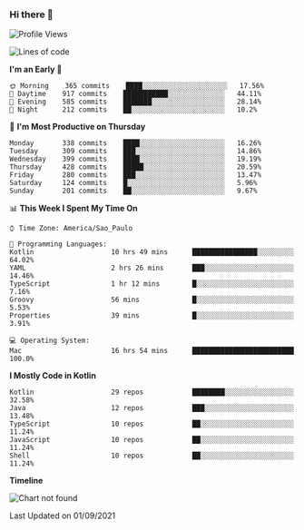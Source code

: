 ### Hi there 👋

<!--
**fernandonogueira/fernandonogueira** is a ✨ _special_ ✨ repository because its `README.md` (this file) appears on your GitHub profile.

Here are some ideas to get you started:

- 🔭 I’m currently working on ...
- 🌱 I’m currently learning ...
- 👯 I’m looking to collaborate on ...
- 🤔 I’m looking for help with ...
- 💬 Ask me about ...
- 📫 How to reach me: ...
- 😄 Pronouns: ...
- ⚡ Fun fact: ...
-->

<!--START_SECTION:waka-->
![Profile Views](http://img.shields.io/badge/Profile%20Views-1-blue)

![Lines of code](https://img.shields.io/badge/From%20Hello%20World%20I%27ve%20Written-462356%20lines%20of%20code-blue)

**I'm an Early 🐤** 

```text
🌞 Morning    365 commits    ████░░░░░░░░░░░░░░░░░░░░░   17.56% 
🌆 Daytime    917 commits    ███████████░░░░░░░░░░░░░░   44.11% 
🌃 Evening    585 commits    ███████░░░░░░░░░░░░░░░░░░   28.14% 
🌙 Night      212 commits    ██░░░░░░░░░░░░░░░░░░░░░░░   10.2%

```
📅 **I'm Most Productive on Thursday** 

```text
Monday       338 commits    ████░░░░░░░░░░░░░░░░░░░░░   16.26% 
Tuesday      309 commits    ███░░░░░░░░░░░░░░░░░░░░░░   14.86% 
Wednesday    399 commits    ████░░░░░░░░░░░░░░░░░░░░░   19.19% 
Thursday     428 commits    █████░░░░░░░░░░░░░░░░░░░░   20.59% 
Friday       280 commits    ███░░░░░░░░░░░░░░░░░░░░░░   13.47% 
Saturday     124 commits    █░░░░░░░░░░░░░░░░░░░░░░░░   5.96% 
Sunday       201 commits    ██░░░░░░░░░░░░░░░░░░░░░░░   9.67%

```


📊 **This Week I Spent My Time On** 

```text
⌚︎ Time Zone: America/Sao_Paulo

💬 Programming Languages: 
Kotlin                   10 hrs 49 mins      ████████████████░░░░░░░░░   64.02% 
YAML                     2 hrs 26 mins       ███░░░░░░░░░░░░░░░░░░░░░░   14.46% 
TypeScript               1 hr 12 mins        █░░░░░░░░░░░░░░░░░░░░░░░░   7.16% 
Groovy                   56 mins             █░░░░░░░░░░░░░░░░░░░░░░░░   5.53% 
Properties               39 mins             █░░░░░░░░░░░░░░░░░░░░░░░░   3.91%

💻 Operating System: 
Mac                      16 hrs 54 mins      █████████████████████████   100.0%

```

**I Mostly Code in Kotlin** 

```text
Kotlin                   29 repos            ████████░░░░░░░░░░░░░░░░░   32.58% 
Java                     12 repos            ███░░░░░░░░░░░░░░░░░░░░░░   13.48% 
TypeScript               10 repos            ██░░░░░░░░░░░░░░░░░░░░░░░   11.24% 
JavaScript               10 repos            ██░░░░░░░░░░░░░░░░░░░░░░░   11.24% 
Shell                    10 repos            ██░░░░░░░░░░░░░░░░░░░░░░░   11.24%

```


**Timeline**

![Chart not found](https://raw.githubusercontent.com/fernandonogueira/fernandonogueira/master/charts/bar_graph.png) 


 Last Updated on 01/09/2021
<!--END_SECTION:waka-->
